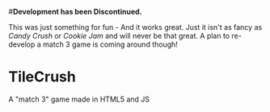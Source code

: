#**Development has been Discontinued.**

This was just something for fun - And it works great. Just it isn't as fancy as *Candy Crush* or *Cookie Jam* and will never be that great. A plan to re-develop a match 3 game is coming around though!

# TileCrush
A "match 3" game made in HTML5 and JS
